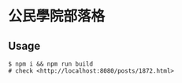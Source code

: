 公民學院部落格
==============

Usage
-----

```
$ npm i && npm run build
# check <http://localhost:8080/posts/1872.html>
```
